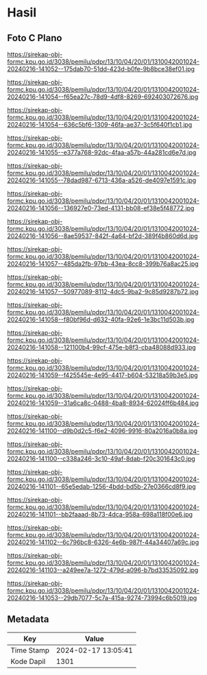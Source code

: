 # Hasil

## Foto C Plano

https://sirekap-obj-formc.kpu.go.id/3038/pemilu/pdpr/13/10/04/20/01/1310042001024-20240216-141052--175dab70-51dd-423d-b0fe-9b8bce38ef01.jpg

https://sirekap-obj-formc.kpu.go.id/3038/pemilu/pdpr/13/10/04/20/01/1310042001024-20240216-141054--f65ea27c-78d9-4df8-8269-692403072676.jpg

https://sirekap-obj-formc.kpu.go.id/3038/pemilu/pdpr/13/10/04/20/01/1310042001024-20240216-141054--636c5bf6-1309-46fa-ae37-3c5f640f1cb1.jpg

https://sirekap-obj-formc.kpu.go.id/3038/pemilu/pdpr/13/10/04/20/01/1310042001024-20240216-141055--e377a768-92dc-4faa-a57b-44a281cd6e7d.jpg

https://sirekap-obj-formc.kpu.go.id/3038/pemilu/pdpr/13/10/04/20/01/1310042001024-20240216-141055--78dad987-6713-436a-a526-de4097e1591c.jpg

https://sirekap-obj-formc.kpu.go.id/3038/pemilu/pdpr/13/10/04/20/01/1310042001024-20240216-141056--136927e0-73ed-4131-bb08-ef38e5f48772.jpg

https://sirekap-obj-formc.kpu.go.id/3038/pemilu/pdpr/13/10/04/20/01/1310042001024-20240216-141056--8ae59537-842f-4a64-bf2d-389f4b860d6d.jpg

https://sirekap-obj-formc.kpu.go.id/3038/pemilu/pdpr/13/10/04/20/01/1310042001024-20240216-141057--485da2fb-97bb-43ea-8cc8-399b76a8ac25.jpg

https://sirekap-obj-formc.kpu.go.id/3038/pemilu/pdpr/13/10/04/20/01/1310042001024-20240216-141057--50977089-8112-4dc5-9ba2-9c85d9287b72.jpg

https://sirekap-obj-formc.kpu.go.id/3038/pemilu/pdpr/13/10/04/20/01/1310042001024-20240216-141058--f80bf96d-d632-40fa-92e6-1e3bc11d503b.jpg

https://sirekap-obj-formc.kpu.go.id/3038/pemilu/pdpr/13/10/04/20/01/1310042001024-20240216-141058--121100b4-99cf-475e-b8f3-cba48088d933.jpg

https://sirekap-obj-formc.kpu.go.id/3038/pemilu/pdpr/13/10/04/20/01/1310042001024-20240216-141059--f425545e-4e95-4417-b604-53218a59b3e5.jpg

https://sirekap-obj-formc.kpu.go.id/3038/pemilu/pdpr/13/10/04/20/01/1310042001024-20240216-141059--31a6ca8c-0488-4ba8-8934-62024ff6b484.jpg

https://sirekap-obj-formc.kpu.go.id/3038/pemilu/pdpr/13/10/04/20/01/1310042001024-20240216-141100--d9b0d2c5-f6e2-4096-9916-80a2016a0b8a.jpg

https://sirekap-obj-formc.kpu.go.id/3038/pemilu/pdpr/13/10/04/20/01/1310042001024-20240216-141100--c338a246-3c10-49af-8dab-f20c301643c0.jpg

https://sirekap-obj-formc.kpu.go.id/3038/pemilu/pdpr/13/10/04/20/01/1310042001024-20240216-141101--65e5edab-1256-4bdd-bd5b-27e0366cd8f9.jpg

https://sirekap-obj-formc.kpu.go.id/3038/pemilu/pdpr/13/10/04/20/01/1310042001024-20240216-141101--bb2faaad-8b73-4dca-958a-698a118f00e6.jpg

https://sirekap-obj-formc.kpu.go.id/3038/pemilu/pdpr/13/10/04/20/01/1310042001024-20240216-141102--6c796bc8-6326-4e6b-987f-44a34407a69c.jpg

https://sirekap-obj-formc.kpu.go.id/3038/pemilu/pdpr/13/10/04/20/01/1310042001024-20240216-141103--a249ee7a-1272-479d-a096-b7bd33535092.jpg

https://sirekap-obj-formc.kpu.go.id/3038/pemilu/pdpr/13/10/04/20/01/1310042001024-20240216-141053--29db7077-5c7a-415a-9274-73994c6b5019.jpg


## Metadata

| Key        | Value               |
| ---------- | ------------------- |
| Time Stamp | 2024-02-17 13:05:41 |
| Kode Dapil | 1301                |



